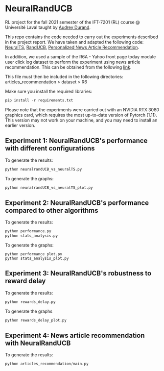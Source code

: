 # NeuralRandUCB

RL project for the fall 2021 semester of the IFT-7201 (RL) course @ Université Laval taught by [Audrey Durand](https://audur2.ift.ulaval.ca).

This repo contains the code needed to carry out the experiments described in the project report. We have taken and adapted the following code: [NeuralTS](https://github.com/ZeroWeight/NeuralTS),  [RandUCB](https://github.com/vaswanis/randucb), [Personalized News Article Recommendation](https://github.com/antonismand/Personalized-News-Recommendation).

In addition, we used a sample of the R6A - Yahoo front page today module user click log dataset to perform the experiment using news article recommendation. This can be obtained from the following [link](https://drive.google.com/file/d/1jkKjUaL3uyOZb1mRYC0JVy50Peja8msm/view?usp=sharing).

This file must then be included in the following directories: articles_recommendation > dataset > R6

Make sure you install the required libraries:

```python
pip install -r requirements.txt
```

Please note that the experiments were carried out with an NVIDIA RTX 3080 graphics card, which requires the most up-to-date version of Pytorch (1.11). This version may not work on your machine, and you may need to install an earlier version.

## Experiment 1: NeuralRandUCB's performance with different configurations

To generate the results:

```python
python neuralrandUCB_vs_neuralTS.py
```

To generate the graphs:

```python
python neuralrandUCB_vs_neuralTS_plot.py
```

## Experiment 2: NeuralRandUCB's performance compared to other algorithms

To generate the results:

```python
python performance.py
python stats_analysis.py
```

To generate the graphs:
```
python performance_plot.py
python stats_analysis_plot.py
```

## Experiment 3: NeuralRandUCB's robustness to reward delay

To generate the results:

```python
python rewards_delay.py
```

To generate the graphs

```python
python rewards_delay_plot.py
```

## Experiment 4: News article recommendation with NeuralRandUCB

To generate the results:

```python
python articles_recommendation/main.py
```
